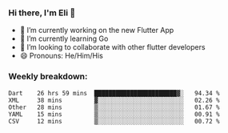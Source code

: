 ### Hi there, I'm Eli 👋
- 🔭 I’m currently working on the new Flutter App
- 🌱 I’m currently learning Go
- 🦄 I’m looking to collaborate with other flutter developers
- 😄 Pronouns: He/Him/His

### Weekly breakdown:
<!--START_SECTION:waka-->
```text
Dart    26 hrs 59 mins  ███████████████████████▓░   94.34 % 
XML     38 mins         ▓░░░░░░░░░░░░░░░░░░░░░░░░   02.26 % 
Other   28 mins         ▒░░░░░░░░░░░░░░░░░░░░░░░░   01.67 % 
YAML    15 mins         ▒░░░░░░░░░░░░░░░░░░░░░░░░   00.91 % 
CSV     12 mins         ▒░░░░░░░░░░░░░░░░░░░░░░░░   00.72 % 
```
<!--END_SECTION:waka-->
